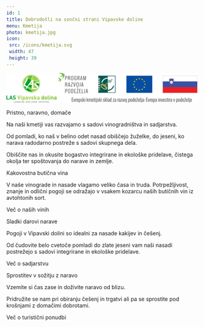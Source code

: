 ```yaml
---
id: 1
title: Dobrodošli na sončni strani Vipavske doline
menu: Kmetija
photo: kmetija.jpg
icon:
 src: /icons/kmetija.svg
 width: 47
 height: 39
---
```

<div class="logos">

[![](images/logotipi.svg)](/razvoj-podezelja)

</div>

<besedilo>
  <naslov>Pristno, naravno, domače</naslov>

  Na naši kmetiji vas razvajamo s sadovi vinogradništva in sadjarstva.

  Od pomladi, ko naš v belino odet nasad obiščejo žuželke, do jeseni, ko narava radodarno postreže s sadovi skupnega dela.

  Obiščite nas in okusite bogastvo integrirane in ekološke pridelave, čistega okolja ter spoštovanja do narave in zemlje.

</besedilo>

<foto-blok foto="poslanstvo.jpg" poravnava="bottom">
  <naslov>Kakovostna butična vina</naslov>

  V naše vinograde in nasade vlagamo veliko časa in truda. Potrpežljivost, znanje in odlični pogoji se odražajo v vsakem kozarcu naših butičnih vin iz avtohtonih sort.

  <n-link to="/vino" class="btn">Več o naših vinih</n-link>
</foto-blok>

<foto-blok reverse foto="vrednote.jpg" poravnava="bottom" ikona="roza">
  <naslov>Sladki darovi narave</naslov>

  Pogoji v Vipavski dolini so idealni za nasade kakijev in češenj.

  Od čudovite belo cvetoče pomladi do zlate jeseni vam naši nasadi postrežejo s sadovi integrirane in ekološke pridelave.

  <n-link to="/sadje" class="btn">Več o sadjarstvu</n-link>
</foto-blok>

<foto-blok foto="druzina.jpg" poravnava="bottom" ikona="cvet">
  <naslov>Sprostitev v sožitju z naravo</naslov>

  Vzemite si čas zase in doživite naravo od blizu.

  Pridružite se nam pri obiranju češenj in trgatvi ali pa se sprostite pod krošnjami z domačimi dobrotami.

  <n-link to="/turizem" class="btn">Več o turistični ponudbi</n-link>
</foto-blok>